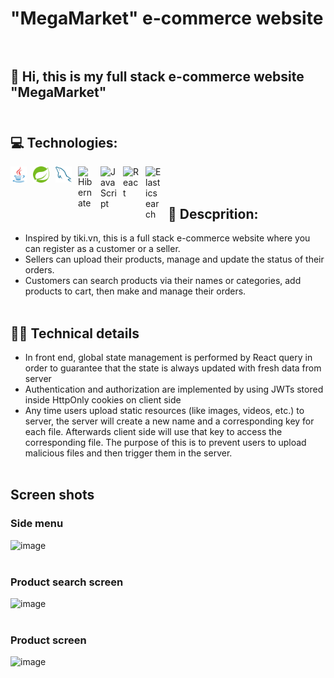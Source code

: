# "MegaMarket" e-commerce website<br > <br >

## :wave: Hi, this is my full stack e-commerce website "MegaMarket"<br > <br >

## :computer: Technologies:
<img align="left" alt="Java" width="26px" src="https://raw.githubusercontent.com/devicons/devicon/1119b9f84c0290e0f0b38982099a2bd027a48bf1/icons/java/java-original.svg" style="padding-right:10px;" />
<img align="left" alt="Spring" width="26px" src="https://raw.githubusercontent.com/devicons/devicon/1119b9f84c0290e0f0b38982099a2bd027a48bf1/icons/spring/spring-original.svg" style="padding-right:10px;" />
<img align="left" alt="Mysql" width="26px" src="https://raw.githubusercontent.com/devicons/devicon/1119b9f84c0290e0f0b38982099a2bd027a48bf1/icons/mysql/mysql-original.svg" style="padding-right:10px;" />
<img align="left" alt="Hibernate" width="26px" src="https://design.jboss.org/hibernate/logo/final/hibernate_logo_whitebkg_stacked_256px.png" style="padding-right:10px;" />
<img align="left" alt="JavaScript" width="26px" src="https://cdn.jsdelivr.net/gh/devicons/devicon/icons/javascript/javascript-original.svg" style="padding-right:10px;" />
<img align="left" alt="React" width="26px" src="https://cdn.jsdelivr.net/gh/devicons/devicon/icons/react/react-original.svg" style="padding-right:10px;" />
<img align="left" alt="Elasticsearch" width="26px" src="https://seeklogo.com/images/E/elasticsearch-logo-C75C4578EC-seeklogo.com.png" style="padding-right:10px;" /><br > <br >


## :scroll: Descprition:
- Inspired by tiki.vn, this is a full stack e-commerce website where you can register as a customer or a seller.
- Sellers can upload their products, manage and update the status of their orders.
- Customers can search products via their names or categories, add products to cart, then make and manage their orders. <br > <br >

## :man_technologist: Technical details
- In front end, global state management is performed by React query in order to guarantee that the state is always updated with fresh data from server
- Authentication and authorization are implemented by using JWTs stored inside HttpOnly cookies on client side
- Any time users upload static resources (like images, videos, etc.) to server, the server will create a new name and a corresponding key for each file. Afterwards client side will use that key to access the corresponding file. The purpose of this is to prevent users to upload malicious files and then trigger them in the server. <br > <br >

## Screen shots
### Side menu
![image](https://user-images.githubusercontent.com/62020449/179223524-292c04a7-6682-4ffe-96af-d09e7a9e0379.png)
<br > <br >
### Product search screen
![image](https://user-images.githubusercontent.com/62020449/179224004-da0c9c78-23c6-4ec3-94cb-06c95567431b.png)
<br > <br >
### Product screen
![image](https://user-images.githubusercontent.com/62020449/179224376-7f883fcb-9abc-48a1-a209-4f93019ab9bc.png) <br > <br >

